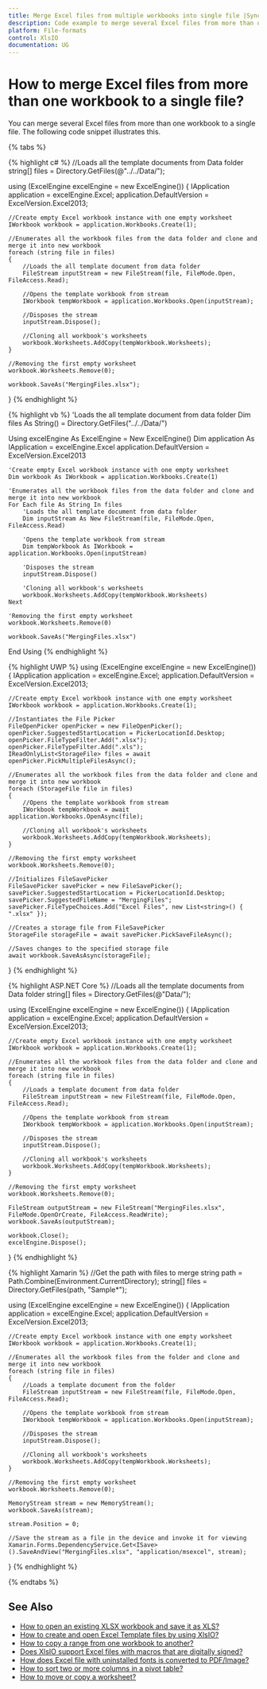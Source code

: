 ```yaml
---
title: Merge Excel files from multiple workbooks into single file |Syncfusion
description: Code example to merge several Excel files from more than one workbook to a single file using Suncfusion's XlsIO.
platform: File-formats
control: XlsIO
documentation: UG
---
```


# How to merge Excel files from more than one workbook to a single file?

You can merge several Excel files from more than one workbook to a single file. The following code snippet illustrates this.

{% tabs %}  

{% highlight c# %}
//Loads all the template documents from Data folder
string[] files = Directory.GetFiles(@"../../Data/");

using (ExcelEngine excelEngine = new ExcelEngine())
{
    IApplication application = excelEngine.Excel;
    application.DefaultVersion = ExcelVersion.Excel2013;

    //Create empty Excel workbook instance with one empty worksheet
    IWorkbook workbook = application.Workbooks.Create(1);

    //Enumerates all the workbook files from the data folder and clone and merge it into new workbook
    foreach (string file in files)
    {
		//Loads the all template document from data folder
		FileStream inputStream = new FileStream(file, FileMode.Open, FileAccess.Read);

		//Opens the template workbook from stream
		IWorkbook tempWorkbook = application.Workbooks.Open(inputStream);

		//Disposes the stream
		inputStream.Dispose();

		//Cloning all workbook's worksheets
		workbook.Worksheets.AddCopy(tempWorkbook.Worksheets);
	}
	
	//Removing the first empty worksheet
	workbook.Worksheets.Remove(0);

	workbook.SaveAs("MergingFiles.xlsx");
}
{% endhighlight %}

{% highlight vb %}
'Loads the all template document from data folder
Dim files As String() = Directory.GetFiles("../../Data/")

Using excelEngine As ExcelEngine = New ExcelEngine()
    Dim application As IApplication = excelEngine.Excel
    application.DefaultVersion = ExcelVersion.Excel2013

    'Create empty Excel workbook instance with one empty worksheet 
    Dim workbook As IWorkbook = application.Workbooks.Create(1)

    'Enumerates all the workbook files from the data folder and clone and merge it into new workbook
    For Each file As String In files
        'Loads the all template document from data folder
        Dim inputStream As New FileStream(file, FileMode.Open, FileAccess.Read)

        'Opens the template workbook from stream
        Dim tempWorkbook As IWorkbook = application.Workbooks.Open(inputStream)

        'Disposes the stream
        inputStream.Dispose()

        'Cloning all workbook's worksheets
        workbook.Worksheets.AddCopy(tempWorkbook.Worksheets)
    Next

    'Removing the first empty worksheet
    workbook.Worksheets.Remove(0)

    workbook.SaveAs("MergingFiles.xlsx")
End Using
{% endhighlight %}

{% highlight UWP %}
using (ExcelEngine excelEngine = new ExcelEngine())
{
    IApplication application = excelEngine.Excel;
    application.DefaultVersion = ExcelVersion.Excel2013;

    //Create empty Excel workbook instance with one empty worksheet
    IWorkbook workbook = application.Workbooks.Create(1);

    //Instantiates the File Picker
    FileOpenPicker openPicker = new FileOpenPicker();
    openPicker.SuggestedStartLocation = PickerLocationId.Desktop;
    openPicker.FileTypeFilter.Add(".xlsx");
    openPicker.FileTypeFilter.Add(".xls");
    IReadOnlyList<StorageFile> files = await openPicker.PickMultipleFilesAsync();

    //Enumerates all the workbook files from the data folder and clone and merge it into new workbook
    foreach (StorageFile file in files)
    {
        //Opens the template workbook from stream
        IWorkbook tempWorkbook = await application.Workbooks.OpenAsync(file);

        //Cloning all workbook's worksheets
        workbook.Worksheets.AddCopy(tempWorkbook.Worksheets);
    }

    //Removing the first empty worksheet
    workbook.Worksheets.Remove(0);

    //Initializes FileSavePicker
    FileSavePicker savePicker = new FileSavePicker();
    savePicker.SuggestedStartLocation = PickerLocationId.Desktop;
    savePicker.SuggestedFileName = "MergingFiles";
    savePicker.FileTypeChoices.Add("Excel Files", new List<string>() { ".xlsx" });

    //Creates a storage file from FileSavePicker
    StorageFile storageFile = await savePicker.PickSaveFileAsync();

    //Saves changes to the specified storage file
    await workbook.SaveAsAsync(storageFile);
}
{% endhighlight %}

{% highlight ASP.NET Core %}
//Loads all the template documents from Data folder
string[] files = Directory.GetFiles(@"Data/");

using (ExcelEngine excelEngine = new ExcelEngine())
{
    IApplication application = excelEngine.Excel;
    application.DefaultVersion = ExcelVersion.Excel2013;

    //Create empty Excel workbook instance with one empty worksheet
    IWorkbook workbook = application.Workbooks.Create(1);

    //Enumerates all the workbook files from the data folder and clone and merge it into new workbook
    foreach (string file in files)
    {
        //Loads a template document from data folder
        FileStream inputStream = new FileStream(file, FileMode.Open, FileAccess.Read);

        //Opens the template workbook from stream
        IWorkbook tempWorkbook = application.Workbooks.Open(inputStream);

        //Disposes the stream
        inputStream.Dispose();

        //Cloning all workbook's worksheets
        workbook.Worksheets.AddCopy(tempWorkbook.Worksheets);
    }

    //Removing the first empty worksheet
    workbook.Worksheets.Remove(0);

    FileStream outputStream = new FileStream("MergingFiles.xlsx", FileMode.OpenOrCreate, FileAccess.ReadWrite);
    workbook.SaveAs(outputStream);

    workbook.Close();
    excelEngine.Dispose();
}
{% endhighlight %}

{% highlight Xamarin %}
//Get the path with files to merge
string path = Path.Combine(Environment.CurrentDirectory);
string[] files = Directory.GetFiles(path, "Sample*");

using (ExcelEngine excelEngine = new ExcelEngine())
{
    IApplication application = excelEngine.Excel;
    application.DefaultVersion = ExcelVersion.Excel2013;

    //Create empty Excel workbook instance with one empty worksheet
    IWorkbook workbook = application.Workbooks.Create(1);

    //Enumerates all the workbook files from the folder and clone and merge it into new workbook
    foreach (string file in files)
    {        
        //Loads a template document from the folder
        FileStream inputStream = new FileStream(file, FileMode.Open, FileAccess.Read);

        //Opens the template workbook from stream
        IWorkbook tempWorkbook = application.Workbooks.Open(inputStream);

        //Disposes the stream
        inputStream.Dispose();

        //Cloning all workbook's worksheets
        workbook.Worksheets.AddCopy(tempWorkbook.Worksheets);
    }

    //Removing the first empty worksheet
    workbook.Worksheets.Remove(0);
     
    MemoryStream stream = new MemoryStream();
    workbook.SaveAs(stream);

    stream.Position = 0;

    //Save the stream as a file in the device and invoke it for viewing
    Xamarin.Forms.DependencyService.Get<ISave>().SaveAndView("MergingFiles.xlsx", "application/msexcel", stream);
}
{% endhighlight %}

  {% endtabs %}  

## See Also

* [How to open an existing XLSX workbook and save it as XLS?](faqs/how-to-open-an-existing-xlsx-workbook-and-save-it-as-xls)
* [How to create and open Excel Template files by using XlsIO?](faqs/how-to-create-and-open-excel-template-files-by-using-xlsio)
* [How to copy a range from one workbook to another?](faqs/how-to-copy-a-range-from-one-workbook-to-another)
* [Does XlsIO support Excel files with macros that are digitally signed?](faqs/does-xlsio-support-excel-files-with-macros-that-are-digitally-signed)
* [How does Excel file with uninstalled fonts is converted to PDF/Image?](faqs/how-does-excel-file-with-uninstalled-fonts-is-converted-to-pdf-image)
* [How to sort two or more columns in a pivot table?](faqs/how-to-sort-two-or-more-columns-in-a-pivot-table)
* [How to move or copy a worksheet?](https://help.syncfusion.com/file-formats/xlsio/working-with-excel-worksheet#move-or-copy-a-worksheet)

